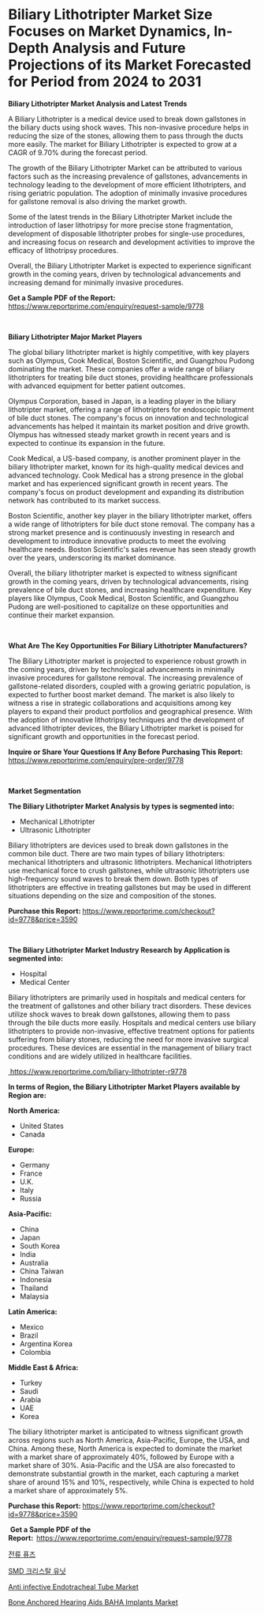 <p><h1>Biliary Lithotripter Market Size Focuses on Market Dynamics, In-Depth Analysis and Future Projections of its Market Forecasted for Period from 2024 to 2031</h1></p><p><strong>Biliary Lithotripter Market Analysis and Latest Trends</strong></p>
<p><p>A Biliary Lithotripter is a medical device used to break down gallstones in the biliary ducts using shock waves. This non-invasive procedure helps in reducing the size of the stones, allowing them to pass through the ducts more easily. The market for Biliary Lithotripter is expected to grow at a CAGR of 9.70% during the forecast period. </p><p>The growth of the Biliary Lithotripter Market can be attributed to various factors such as the increasing prevalence of gallstones, advancements in technology leading to the development of more efficient lithotripters, and rising geriatric population. The adoption of minimally invasive procedures for gallstone removal is also driving the market growth.</p><p>Some of the latest trends in the Biliary Lithotripter Market include the introduction of laser lithotripsy for more precise stone fragmentation, development of disposable lithotripter probes for single-use procedures, and increasing focus on research and development activities to improve the efficacy of lithotripsy procedures.</p><p>Overall, the Biliary Lithotripter Market is expected to experience significant growth in the coming years, driven by technological advancements and increasing demand for minimally invasive procedures.</p></p>
<p><strong>Get a Sample PDF of the Report:&nbsp;</strong> <a href="https://www.reportprime.com/enquiry/request-sample/9778">https://www.reportprime.com/enquiry/request-sample/9778</a></p>
<p>&nbsp;</p>
<p><strong>Biliary Lithotripter Major Market Players</strong></p>
<p><p>The global biliary lithotripter market is highly competitive, with key players such as Olympus, Cook Medical, Boston Scientific, and Guangzhou Pudong dominating the market. These companies offer a wide range of biliary lithotripters for treating bile duct stones, providing healthcare professionals with advanced equipment for better patient outcomes.</p><p>Olympus Corporation, based in Japan, is a leading player in the biliary lithotripter market, offering a range of lithotripters for endoscopic treatment of bile duct stones. The company's focus on innovation and technological advancements has helped it maintain its market position and drive growth. Olympus has witnessed steady market growth in recent years and is expected to continue its expansion in the future.</p><p>Cook Medical, a US-based company, is another prominent player in the biliary lithotripter market, known for its high-quality medical devices and advanced technology. Cook Medical has a strong presence in the global market and has experienced significant growth in recent years. The company's focus on product development and expanding its distribution network has contributed to its market success.</p><p>Boston Scientific, another key player in the biliary lithotripter market, offers a wide range of lithotripters for bile duct stone removal. The company has a strong market presence and is continuously investing in research and development to introduce innovative products to meet the evolving healthcare needs. Boston Scientific's sales revenue has seen steady growth over the years, underscoring its market dominance.</p><p>Overall, the biliary lithotripter market is expected to witness significant growth in the coming years, driven by technological advancements, rising prevalence of bile duct stones, and increasing healthcare expenditure. Key players like Olympus, Cook Medical, Boston Scientific, and Guangzhou Pudong are well-positioned to capitalize on these opportunities and continue their market expansion.</p></p>
<p>&nbsp;</p>
<p><strong>What Are The Key Opportunities For Biliary Lithotripter Manufacturers?</strong></p>
<p><p>The Biliary Lithotripter market is projected to experience robust growth in the coming years, driven by technological advancements in minimally invasive procedures for gallstone removal. The increasing prevalence of gallstone-related disorders, coupled with a growing geriatric population, is expected to further boost market demand. The market is also likely to witness a rise in strategic collaborations and acquisitions among key players to expand their product portfolios and geographical presence. With the adoption of innovative lithotripsy techniques and the development of advanced lithotripter devices, the Biliary Lithotripter market is poised for significant growth and opportunities in the forecast period.</p></p>
<p><strong>Inquire or Share Your Questions If Any Before Purchasing This Report:</strong> <a href="https://www.reportprime.com/enquiry/pre-order/9778">https://www.reportprime.com/enquiry/pre-order/9778</a></p>
<p>&nbsp;</p>
<p><strong>Market Segmentation</strong></p>
<p><strong>The Biliary Lithotripter Market Analysis by types is segmented into:</strong></p>
<p><ul><li>Mechanical Lithotripter</li><li>Ultrasonic Lithotripter</li></ul></p>
<p><p>Biliary lithotripters are devices used to break down gallstones in the common bile duct. There are two main types of biliary lithotripters: mechanical lithotripters and ultrasonic lithotripters. Mechanical lithotripters use mechanical force to crush gallstones, while ultrasonic lithotripters use high-frequency sound waves to break them down. Both types of lithotripters are effective in treating gallstones but may be used in different situations depending on the size and composition of the stones.</p></p>
<p><strong>Purchase this Report:&nbsp;</strong><a href="https://www.reportprime.com/checkout?id=9778&price=3590">https://www.reportprime.com/checkout?id=9778&price=3590</a></p>
<p>&nbsp;</p>
<p><strong>The Biliary Lithotripter Market Industry Research by Application is segmented into:</strong></p>
<p><ul><li>Hospital</li><li>Medical Center</li></ul></p>
<p><p>Biliary lithotripters are primarily used in hospitals and medical centers for the treatment of gallstones and other biliary tract disorders. These devices utilize shock waves to break down gallstones, allowing them to pass through the bile ducts more easily. Hospitals and medical centers use biliary lithotripters to provide non-invasive, effective treatment options for patients suffering from biliary stones, reducing the need for more invasive surgical procedures. These devices are essential in the management of biliary tract conditions and are widely utilized in healthcare facilities.</p></p>
<p><a href="https://www.reportprime.com/biliary-lithotripter-r9778">&nbsp;https://www.reportprime.com/biliary-lithotripter-r9778</a></p>
<p><strong>In terms of Region, the Biliary Lithotripter Market Players available by Region are:</strong></p>
<p>
    <p> <strong> North America: </strong>
        <ul>
            <li>United States</li>
            <li>Canada</li>
        </ul>
        </p> 
    <p> <strong> Europe: </strong>
        <ul>
            <li>Germany</li>
            <li>France</li>
            <li>U.K.</li>
            <li>Italy</li>
            <li>Russia</li>
        </ul>
        </p> 
    <p> <strong> Asia-Pacific: </strong>
        <ul>
            <li>China</li>
            <li>Japan</li>
            <li>South Korea</li>
            <li>India</li>
            <li>Australia</li>
            <li>China Taiwan</li>
            <li>Indonesia</li>
            <li>Thailand</li>
            <li>Malaysia</li>
        </ul>
        </p> 
    <p> <strong> Latin America: </strong>
        <ul>
            <li>Mexico</li>
            <li>Brazil</li>
            <li>Argentina Korea</li>
            <li>Colombia</li>
        </ul>
        </p> 
    <p> <strong> Middle East & Africa: </strong>
        <ul>
            <li>Turkey</li>
            <li>Saudi</li>
            <li>Arabia</li>
            <li>UAE</li>
            <li>Korea</li>
        </ul>
    </p>
    </p>
<p><p>The biliary lithotripter market is anticipated to witness significant growth across regions such as North America, Asia-Pacific, Europe, the USA, and China. Among these, North America is expected to dominate the market with a market share of approximately 40%, followed by Europe with a market share of 30%. Asia-Pacific and the USA are also forecasted to demonstrate substantial growth in the market, each capturing a market share of around 15% and 10%, respectively, while China is expected to hold a market share of approximately 5%.</p></p>
<p><strong>Purchase this Report: </strong><a href="https://www.reportprime.com/checkout?id=9778&price=3590">https://www.reportprime.com/checkout?id=9778&price=3590</a></p>
<p>&nbsp;<strong>Get a Sample PDF of the Report:&nbsp;&nbsp;</strong><a href="https://www.reportprime.com/enquiry/request-sample/9778">https://www.reportprime.com/enquiry/request-sample/9778</a></p>
<p><strong></strong></p>
<p><p><a href="https://github.com/jimahmed0511/Market-Research-Report-List-1/blob/main/4124474108522.md">전류 퓨즈</a></p><p><a href="https://github.com/ahmadrevanz10/Market-Research-Report-List-1/blob/main/2607192108523.md">SMD 크리스탈 유닛</a></p><p><a href="https://github.com/nhteumcc68/Market-Research-Report-List-1/blob/main/anti-infective-endotracheal-tube-market.md">Anti infective Endotracheal Tube Market</a></p><p><a href="https://github.com/phuonganhit041011/Market-Research-Report-List-1/blob/main/bone-anchored-hearing-aids-baha-implants-market.md">Bone Anchored Hearing Aids BAHA Implants Market</a></p></p>